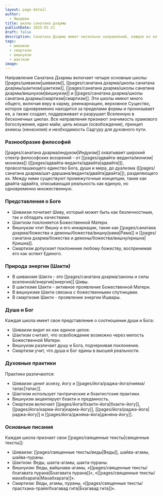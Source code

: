 ```yaml
---
layout: page-detail
author:
  - Яшодеви
title: школы санатана дхармы
publishDate: 2025-01-21
draft: false
description: Санатана Дхарма имеет несколько направлений, каждое из которых предлагает уникальные пути духовного развития и поклонения, объединенные общими принципами, такими как вера в карму, реинкарнацию, верховное Существо, майю, освобождение души (мокшу) и значение Дхармы. Основные направления включают шиваизм, шактизм, вишнуизм и смартизм, каждое из которых акцентирует внимание на своих традициях поклонения, писаниях и практиках, сохраняя при этом преданность высшей истине и гармонии Вселенной.
tags:
  - шиваизм
  - смартизм
  - вишнуизм
  - шактизм
image:
---
```

Направления Санатана Дхармы включает четыре основные школы: [[pages/шиваизм|шиваизм]], [[pages/санатана дхарма/школы санатана дхармы/шактизм|шактизм]], [[pages/санатана дхарма/школы санатана дхармы/вишнуизм|вишнуизм]] и [[pages/санатана дхарма/школы санатана дхармы/смартизм|смартизм]]. Эти школы имеют много общего, включая веру в карму, реинкарнацию, верховное Существо, которое одновременно находится за пределами формы и пронизывает ее, а также создает, поддерживает и разрушает Вселенную в бесконечных циклах. Все направления признают значимость храмового богослужения, идею майи, цель мокши (освобождение), принцип ахимсы (ненасилия) и необходимость Садгуру для духовного пути.

### Разнообразие философий

[[pages/санатана дхарма/индуизм|Индуизм]] охватывает широкий спектр философских воззрений - от [[pages/адвайта-веданта/монизм|монизма]] ([[pages/адвайта-веданта/адвайта|адвайта]]), провозглашающего единство Бога, души и мира, до дуализма ([[pages/санатана дхарма/шат-даршана/веданта/двайта|двайта]]), разделяющего их. Между ними существуют промежуточные концепции, такие как двайта-адвайта, описывающая реальность как единую, но одновременно множественную.

### Представления о Боге

- Шиваизм почитает Шиву, который может быть как безличностным, так и обладать качествами.
- Шактизм поклоняется Божественной Матери.
- Вишнуизм чтит Вишну и его инкарнации, такие как [[pages/санатана дхарма/божества и демоны/божества/вишну/рама|Рама]] и [[pages/санатана дхарма/божества и демоны/божества/вишну/кришна|Кришна]].
- Смартизм допускает поклонение любому божеству, воспринимая его как аспект Единого.

### Природа энергии (Шакти)

- В шиваизме Шакти - это [[pages/санатана дхарма/законы и силы вселенной/энергия|энергия]] Шивы.
- В шактизме Шакти - активное проявление Божественной Матери.
- В вишнуизме Шакти связана с божественными спутницами.
- В смартизме Шакти - проявление энергии Ишвары.

### Душа и Бог

Каждая школа имеет свое представление о соотношении души и Бога:

- Шиваизм видит их как единое целое.
- Шактизм считает, что освобождение возможно через милость Божественной Матери.
- Вишнуизм различает душу и Бога, подчеркивая поклонение.
- Смартизм учит, что душа и Бог едины в высшей реальности.

### Духовные практики

Практики различаются:

- Шиваизм ценит аскезу, йогу и [[pages/йога/раджа-йога/нияма/тапас|тапас]].
- Шактизм использует тантрические и бхактистские практики.
- Вишнуизм акцентирует бхакти и преданность.
- Смартизм включает [[pages/йога/бхакти-йога|бхакти-йогу]], [[pages/йога/карма-йога|карма-йогу]], [[pages/йога/раджа-йога|раджа-йогу]] и [[pages/йога/джняна-йога|джняна-йогу]].

### Основные писания

Каждая школа признает свои [[pages/священные тексты|священные тексты]]:

- Шиваизм: [[pages/священные тексты/веды|Веды]], шайва-агамы, шайва-пураны.
- Шактизм: Веды, шакта-агамы, шакта-пураны.
- Вишнуизм: Веды, вайшнава-агамы, «[[pages/священные тексты/бхагавата пурана|Бхагавата пурана]]», «[[pages/священные тексты/махабхарата|Махабхарата]]».
- Смартизм: Веды, агамы, пураны, «[[pages/священные тексты/прастхана-трайя/бхагавад гита|Бхагавад гита]]».
